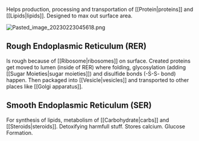 Helps production, processing and transportation of [[Protein|proteins]] and [[Lipids|lipids]].
Designed to max out surface area.

![Pasted_image_20230223045618.png](pasted_image_20230223045618.png)

## Rough Endoplasmic Reticulum (RER)

Is rough because of [[Ribosome|ribosomes]] on surface.
Created proteins get moved to lumen (inside of RER) where folding, glycosylation (adding [[Sugar Moieties|sugar moieties]]) and disulfide bonds (-S-S- bond) happen.
Then packaged into [[Vesicle|vesicles]] and transported to other places like [[Golgi apparatus]].

## Smooth Endoplasmic Reticulum (SER)

For synthesis of lipids, metabolism of [[Carbohydrate|carbs]] and [[Steroids|steroids]].
Detoxifying harmfull stuff.
Stores calcium.
Glucose Formation.
